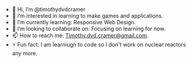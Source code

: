 - 👋 Hi, I’m @timothydvdcramer
- 👀 I’m interested in learning to make games and applications.
- 🌱 I’m currently learning: Responsive Web Design.
- 💞️ I’m looking to collaborate on: Focusing on learning for now.
- 📫 How to reach me: Timothy.dvd.cramer@gmail.com.
- ⚡ Fun fact: I am learniugn to code so I don't work on nuclear reactors any more.

<!---
timothydvdcramer/timothydvdcramer is a ✨ special ✨ repository because its `README.md` (this file) appears on your GitHub profile.
You can click the Preview link to take a look at your changes.
--->
